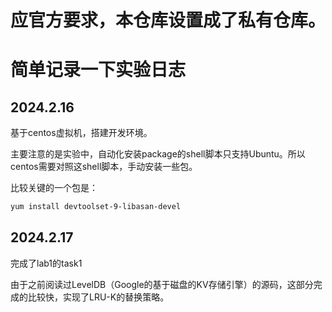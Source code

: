 # 应官方要求，本仓库设置成了私有仓库。

# 简单记录一下实验日志

## 2024.2.16

基于centos虚拟机，搭建开发环境。

主要注意的是实验中，自动化安装package的shell脚本只支持Ubuntu。所以centos需要对照这shell脚本，手动安装一些包。

比较关键的一个包是：

```bash
yum install devtoolset-9-libasan-devel
```

## 2024.2.17

完成了lab1的task1

由于之前阅读过LevelDB（Google的基于磁盘的KV存储引擎）的源码，这部分完成的比较快，实现了LRU-K的替换策略。
